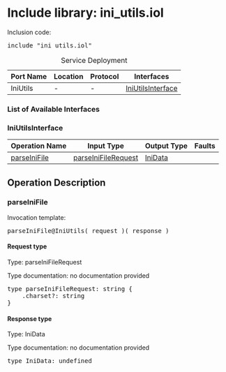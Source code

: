 # Include library: ini_utils.iol

Inclusion code: <pre>include "ini_utils.iol"</pre>

<table>
  <caption>Service Deployment</caption>
  <thead>
    <tr>
      <th>Port Name</th>
      <th>Location</th>
      <th>Protocol</th>
      <th>Interfaces</th>
    </tr>
  </thead>
  <tbody>
    <tr>
      <td>IniUtils</td>
      <td>-</td>
      <td>-</td>
      <td><a href="#IniUtilsInterface">IniUtilsInterface</a></td>
    </tr>
  </tbody>
</table>

<h3>List of Available Interfaces</h3>

<h3 id="IniUtilsInterface">IniUtilsInterface</h3>

<table>
  <thead>
    <tr>
      <th>Operation Name</th>
      <th>Input Type</th>
      <th>Output Type</th>
      <th>Faults</th>
    </tr>
  </thead>
  <tbody>
    <tr>
      <td><a href="#parseIniFile">parseIniFile</a></td>
      <td><a href="#parseIniFileRequest">parseIniFileRequest</a></td>
      <td><a href="#IniData">IniData</a></td>
      <td>
      </td>
    </tr>
  </tbody>
</table>

<h2>Operation Description</h2>



<h3 id="parseIniFile">parseIniFile</h3>


Invocation template: 
<pre>parseIniFile@IniUtils( request )( response )</pre>

<h4 id="parseIniFileRequest">Request type</h4>

Type: parseIniFileRequest

Type documentation: no documentation provided 
<pre>type parseIniFileRequest: string {
	.charset?: string
}</pre>


<h4 id="IniData">Response type</h4>

Type: IniData

Type documentation: no documentation provided 
<pre>type IniData: undefined</pre>









